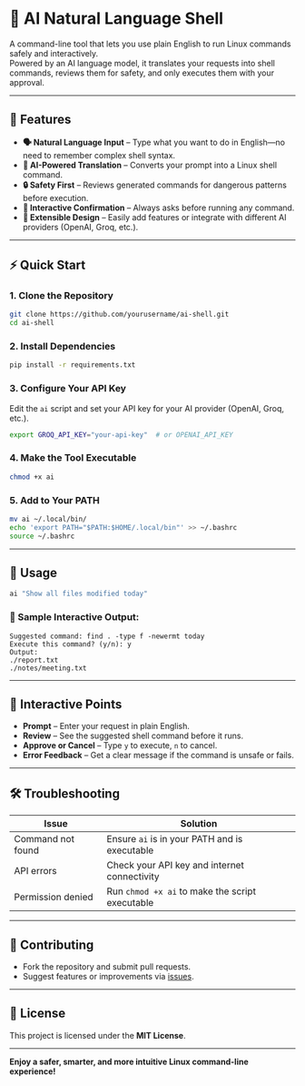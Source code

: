 # 🧠 AI Natural Language Shell

A command-line tool that lets you use plain English to run Linux commands safely and interactively.  
Powered by an AI language model, it translates your requests into shell commands, reviews them for safety, and only executes them with your approval.

---

## 🚀 Features

- **🗣️ Natural Language Input** – Type what you want to do in English—no need to remember complex shell syntax.
- **🤖 AI-Powered Translation** – Converts your prompt into a Linux shell command.
- **🔒 Safety First** – Reviews generated commands for dangerous patterns before execution.
- **🛑 Interactive Confirmation** – Always asks before running any command.
- **🧩 Extensible Design** – Easily add features or integrate with different AI providers (OpenAI, Groq, etc.).

---

## ⚡ Quick Start

### 1. Clone the Repository

```bash
git clone https://github.com/yourusername/ai-shell.git
cd ai-shell
```

### 2. Install Dependencies

```bash
pip install -r requirements.txt
```

### 3. Configure Your API Key

Edit the `ai` script and set your API key for your AI provider (OpenAI, Groq, etc.).

```bash
export GROQ_API_KEY="your-api-key"  # or OPENAI_API_KEY
```

### 4. Make the Tool Executable

```bash
chmod +x ai
```

### 5. Add to Your PATH

```bash
mv ai ~/.local/bin/
echo 'export PATH="$PATH:$HOME/.local/bin"' >> ~/.bashrc
source ~/.bashrc
```

---

## 🧪 Usage

```bash
ai "Show all files modified today"
```

### 💬 Sample Interactive Output:

```text
Suggested command: find . -type f -newermt today
Execute this command? (y/n): y
Output:
./report.txt
./notes/meeting.txt
```

---

## 🎯 Interactive Points

- **Prompt** – Enter your request in plain English.
- **Review** – See the suggested shell command before it runs.
- **Approve or Cancel** – Type `y` to execute, `n` to cancel.
- **Error Feedback** – Get a clear message if the command is unsafe or fails.

---

## 🛠️ Troubleshooting

| Issue              | Solution                                                    |
|-------------------|-------------------------------------------------------------|
| Command not found | Ensure `ai` is in your PATH and is executable               |
| API errors         | Check your API key and internet connectivity                |
| Permission denied | Run `chmod +x ai` to make the script executable             |

---

## 🤝 Contributing

- Fork the repository and submit pull requests.
- Suggest features or improvements via [issues](https://github.com/jaichandra15/ai-shell/issues).

---

## 📄 License

This project is licensed under the **MIT License**.

---

**Enjoy a safer, smarter, and more intuitive Linux command-line experience!**
